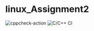 # linux_Assignment2
![cppcheck-action](https://github.com/99002540/linux_Assignment2/workflows/cppcheck-action/badge.svg)
![C/C++ CI](https://github.com/99002540/linux_Assignment2/workflows/C/C++%20CI/badge.svg)
